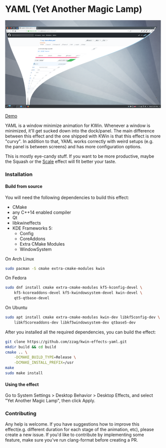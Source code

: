 # YAML (Yet Another Magic Lamp)

![Screenshot](doc/Screenshot.png)

[Demo](https://www.youtube.com/watch?v=BR4bUwFZDS8)

YAML is a window minimize animation for KWin. Whenever a window is minimized,
it'll get sucked down into the dock/panel. The main difference between this
effect and the one shipped with KWin is that this effect is more "curvy". In addition to that, YAML works correctly with weird setups (e.g. the panel is
between screens) and has more configuration options.

This is mostly eye-candy stuff. If you want to be more productive, maybe the
Squash or the [Scale](https://store.kde.org/p/1267839/) effect will fit better
your taste.

### Installation

#### Build from source

You will need the following dependencies to build this effect:
* CMake
* any C++14 enabled compiler
* Qt
* libkwineffects
* KDE Frameworks 5:
    - Config
    - CoreAddons
    - Extra CMake Modules
    - WindowSystem

On Arch Linux

```sh
sudo pacman -S cmake extra-cmake-modules kwin
```

On Fedora

```sh
sudo dnf install cmake extra-cmake-modules kf5-kconfig-devel \
    kf5-kcoreaddons-devel kf5-kwindowsystem-devel kwin-devel \
    qt5-qtbase-devel
```

On Ubuntu

```sh
sudo apt install cmake extra-cmake-modules kwin-dev libkf5config-dev \
    libkf5coreaddons-dev libkf5windowsystem-dev qtbase5-dev
```

After you installed all the required dependencies, you can build
the effect:

```sh
git clone https://github.com/zzag/kwin-effects-yaml.git
mkdir build && cd build
cmake .. \
    -DCMAKE_BUILD_TYPE=Release \
    -DCMAKE_INSTALL_PREFIX=/usr
make
sudo make install
```

#### Using the effect

Go to System Settings > Desktop Behavior > Desktop Effects, and select
"Yet Another Magic Lamp", then click Apply.

### Contributing

Any help is welcome. If you have suggestions how to improve this effect(e.g.
different duration for each stage of the animation, etc), please create a new
issue. If you'd like to contribute by implementing some feature, make sure
you've run clang-format before creating a PR.

